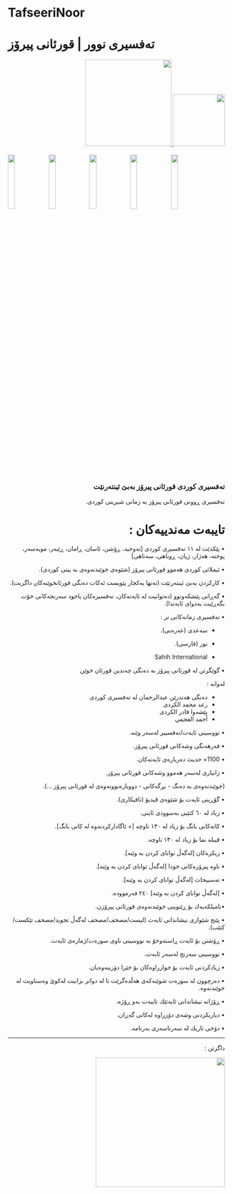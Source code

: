 # TafseeriNoor
# تەفسیری نوور | قورئانی پیرۆز
<div dir=rtl>

<a href="https://play.google.com/store/apps/details?id=com.dev.hazhanjalal.tafseerinoor">
<img width="120" src="https://lh3.googleusercontent.com/IiXPDwM-w2y40d4s2dUsZUCSSGP-YNAPPAboL4IA0Wi3KGNtuqqaxgBK-kaO77_rmwY=s180-rw">
</a>


<a href="https://play.google.com/store/apps/details?id=com.dev.hazhanjalal.tafseerinoor">
<img width="200" src="https://storage.googleapis.com/media-2017.suncitymusicfestival.com/2017/06/c247fc43-7b50e0f4-google-play.jpg">
</a>
</div>
<br>

<div dir=center>
<img src="https://lh3.googleusercontent.com/DAJkF7Kr4AHSbX49QIbPEGzCT2Mz2z_z9ic-sS0IEGOHUn139xLNATAis_bSejjhKm8" width="18%" />
<img src="https://lh3.googleusercontent.com/RYl0LiZpx8mfkXAMwK9ztZwMB-daCMKF_6hidH6DQakRZPidPtTJJNRKXaOqt98nn9s" width="18%" />
<img src="https://lh3.googleusercontent.com/s1tCUB4_O41PgzbkfTs4oWi5jAs2Z4reTNHL4kLdkCK1uGq4so1sf1qkzXp8NXGQ0As" width="18%" />
<img src="https://lh3.googleusercontent.com/_6kYZN93QorH4Df4kyu-wsuv6NI5SdTCKkMCY2B_x6WRjU3a81i9ZJemUE2lEt7AyBpc" width="18%" />
<img src="https://lh3.googleusercontent.com/0Z5TWWSOsCOarEXzI-N1wIs0mQMhli_SIlE-OXHZ7Kx6tSmJHmBQeGwkq_39w39xv48m" width="18%" />
</div>
<br> <br> 
<div dir=rtl>

### تەفسیری كوردی قورئانی پیرۆز بەبێ ئینتەرنێت

تەفسیری ڕوونی قورئانی پیرۆز بە زمانی شیرینی كوردی.

# تایبەت مەندییەكان :
• پێكدێت لە ١١ تەفسیری كوردی [تەوحید، ڕۆشن، ئاسان، ڕامان، ڕێبەر، مویەسەر، پوختە، هەژار، ژیان، ڕوناهی، سەناهی]

• ئیملائی کوردی هەموو قورئانی پیرۆز (شێوەی خوێندنەوەی بە پیتی کوردی).

• كاركردن بەبێ ئینتەرنێت (تەنها یەكجار پێویست ئەكات دەنگی قورئانخوێنەكان داگریت).

• گەڕانی پێشكەوتوو (دەتوانیت لە ئایەتەكان، تەفسیرەكان یاخود سەرنجەكانی خۆت بگەڕێیت بەدوای ئایەتدا).

• تەفسیری زمانەکانی تر :
+ سەعدی (عەرەبی).

+ نور (فارسی).

+ Sahih International

• گوێگرتن لە قورئانی پیرۆز بە دەنگی چەندین قورئان خوێن

لەوانە : 

+ دەنگی هەندرێن عبدالرحمان لە تەفسیری كوردی
+ رعد محمد الكردی
+ پێشەوا قادر الكردى
+ أحمد العجمي


• نووسینی ئایەت/تەفسییر لەسەر وێنە.

• فەرهەنگی وشەکانی قورئانی پیرۆز.

• 1100+ حدیث دەربارەی ئایەتەکان.

• زانیاری لەسەر هەموو وشەکانی قورئانی پیرۆز.

(خوێندنەوەی بە دەنگ - بڕگەکانی - دووبارەبوونەوەی لە قورئانی پیرۆز ...).

• گۆڕینی ئایەت بۆ شێوەی ڤیدیۆ (تاقیكاری).

• زیاد لە ٦٠ كتێبی بەسوودی ئاینی.

• كاتەكانی بانگ بۆ زیاد لە ١٣٠ ناوچە [+ ئاگاداركردنەوە لە كاتی بانگ].

• قیبلە نما بۆ زیاد لە ١٣٠ ناوچە.

• زیكرەكان [لەگەڵ توانای كردن بە وێنە].

• ناوە پیرۆزەكانی خودا [لەگەڵ توانای كردن بە وێنە].

• تەسبیحات [لەگەڵ توانای كردن بە وێنە].

• [لەگەڵ توانای كردن بە وێنە] ٢٤٠ فەرموودە.

•نامیلكەیەك بۆ ڕێنوینی خوێندنەوەی قورئانی پیرۆزن.

• پێنج شێوازی نیشاندانی ئایەت (لیست/مصحف/مصحف لەگەڵ تجوید/مصحف تێکست/كتێب).

• ڕۆشتن بۆ ئایەت ڕاستەوخۆ بە نووسینی ناوی سورەت/ژمارەی ئایەت.

• نووسینی سەرنج لەسەر ئایەت.

• زیادكردنی ئایەت بۆ خوازراوەكان بۆ خێرا دۆزینەوەیان.

• دەرچوون لە سورەت شوێنەكەی هەڵدەگرێت تا لە دواتر بزانیت لەكوێ وەستاویت لە خوێندنەوە.

• ڕۆژانە نیشاندانی ئایەتێك تایبەت بەو ڕۆژە.

• دیاریكردنی وشەی دۆزراوە لەکاتی گەڕان.

• دۆخی تاریك لە سەرتاسەری بەرنامە.

____

داگرتن :

<a href="https://play.google.com/store/apps/details?id=com.dev.hazhanjalal.tafseerinoor">
<img width="300" src="https://storage.googleapis.com/media-2017.suncitymusicfestival.com/2017/06/c247fc43-7b50e0f4-google-play.jpg">
</a>


</div>
